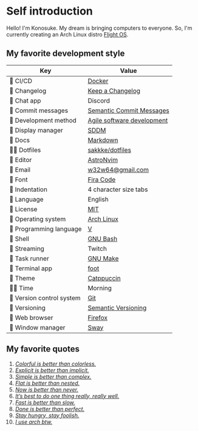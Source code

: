 <!--
**sakkke/sakkke** is a ✨ _special_ ✨ repository because its `README.md` (this file) appears on your GitHub profile.

Here are some ideas to get you started:

- 🔭 I’m currently working on ...
- 🌱 I’m currently learning ...
- 👯 I’m looking to collaborate on ...
- 🤔 I’m looking for help with ...
- 💬 Ask me about ...
- 📫 How to reach me: ...
- 😄 Pronouns: ...
- ⚡ Fun fact: ...
-->

# Self introduction

Hello!
I'm Konosuke.
My dream is bringing computers to everyone.
So, I'm currently creating an Arch Linux distro [Flight OS](https://github.com/sakkke/flightos).

## My favorite development style

Key | Value
-|-
👷 CI/CD | [Docker](https://www.docker.com/)
📝 Changelog | [Keep a Changelog](https://keepachangelog.com/en/1.0.0/)
🔨 Chat app | Discord
📝 Commit messages | [Semantic Commit Messages](https://gist.github.com/joshbuchea/6f47e86d2510bce28f8e7f42ae84c716)
🔨 Development method | [Agile software development](https://en.wikipedia.org/wiki/Agile_software_development)
🔨 Display manager | [SDDM](https://github.com/sddm/sddm)
📝 Docs | [Markdown](https://daringfireball.net/projects/markdown/)
🧑‍💻 Dotfiles | [sakkke/dotfiles](https://github.com/sakkke/dotfiles)
🔨 Editor | [AstroNvim](https://github.com/AstroNvim/AstroNvim)
🔨 Email | [w32w64@gmail.com](mailto:w32w64@gmail.com)
💄 Font | [Fira Code](https://github.com/tonsky/FiraCode)
💄 Indentation | 4 character size tabs
🔨 Language | English
📝 License | [MIT](https://mit-license.org/)
🔨 Operating system | [Arch Linux](https://archlinux.org/)
🔨 Programming language | [V](https://github.com/vlang/v)
🔨 Shell | [GNU Bash](https://www.gnu.org/software/bash/)
🚀 Streaming | Twitch
🔨 Task runner | [GNU Make](https://www.gnu.org/software/make/)
🔨 Terminal app | [foot](https://codeberg.org/dnkl/foot)
💄 Theme | [Catppuccin](https://github.com/catppuccin/catppuccin)
🧑‍💻 Time | Morning
🔖 Version control system | [Git](https://git-scm.com/)
🔖 Versioning | [Semantic Versioning](https://semver.org/)
🔨 Web browser | [Firefox](https://www.mozilla.org/en-US/firefox/browsers/)
🔨 Window manager | [Sway](https://swaywm.org/)

## My favorite quotes

1. [*Colorful is better than colorless.*](https://github.com/catppuccin/catppuccin#-design-philosophy)
1. [*Explicit is better than implicit.*](https://peps.python.org/pep-0020/#the-zen-of-python)
1. [*Simple is better than complex.*](https://peps.python.org/pep-0020/#the-zen-of-python)
1. [*Flat is better than nested.*](https://peps.python.org/pep-0020/#the-zen-of-python)
1. [*Now is better than never.*](https://peps.python.org/pep-0020/#the-zen-of-python)
1. [*It’s best to do one thing really, really well.*](https://about.google/intl/en_us/philosophy/)
1. [*Fast is better than slow.*](https://about.google/intl/en_us/philosophy/)
1. [*Done is better than perfect.*](https://medium.com/publishous/5-reasons-why-done-is-better-than-perfect-4c9afa2063b8)
1. [*Stay hungry, stay foolish.*](https://medium.com/ailiangan/the-origins-of-stay-hungry-stay-foolish-5a4a8d626f2)
1. [*I use arch btw.*](https://www.reddit.com/r/linuxmemes/comments/9xgfxq/why_i_use_arch_btw/)
